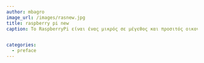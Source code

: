 ```yaml
---
author: mbagro
image_url: /images/rasnew.jpg
title: raspberry pi new
caption: To RaspberryPi είναι ένας μικρός σε μέγεθος και προσιτός οικονομικά υπολογιστής, με έμφαση στην εκμάθηση προγραμματισμού από νέους χρήστες fakdmflka ΔΦΚΛΔΞΦΛΚΑΣΔΞΦΛΞΚ


categories:
  - preface
---
```

